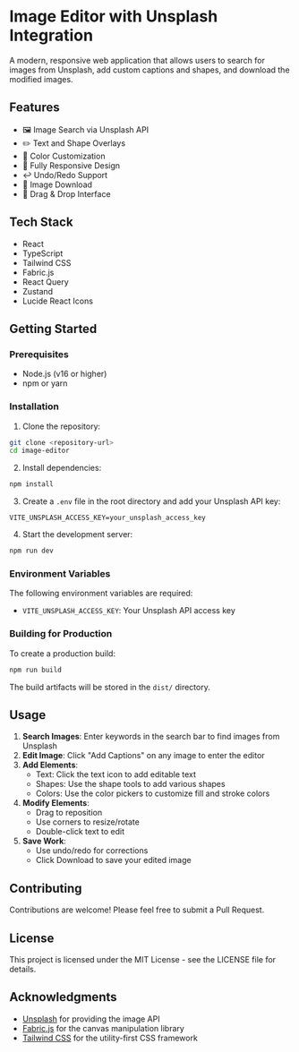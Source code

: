 # Image Editor with Unsplash Integration

A modern, responsive web application that allows users to search for images from Unsplash, add custom captions and shapes, and download the modified images.

## Features

- 🖼️ Image Search via Unsplash API
- ✏️ Text and Shape Overlays
- 🎨 Color Customization
- 📱 Fully Responsive Design
- ↩️ Undo/Redo Support
- 💾 Image Download
- 🎯 Drag & Drop Interface

## Tech Stack

- React
- TypeScript
- Tailwind CSS
- Fabric.js
- React Query
- Zustand
- Lucide React Icons

## Getting Started

### Prerequisites

- Node.js (v16 or higher)
- npm or yarn

### Installation

1. Clone the repository:
```bash
git clone <repository-url>
cd image-editor
```

2. Install dependencies:
```bash
npm install
```

3. Create a `.env` file in the root directory and add your Unsplash API key:
```env
VITE_UNSPLASH_ACCESS_KEY=your_unsplash_access_key
```

4. Start the development server:
```bash
npm run dev
```

### Environment Variables

The following environment variables are required:

- `VITE_UNSPLASH_ACCESS_KEY`: Your Unsplash API access key

### Building for Production

To create a production build:

```bash
npm run build
```

The build artifacts will be stored in the `dist/` directory.

## Usage

1. **Search Images**: Enter keywords in the search bar to find images from Unsplash
2. **Edit Image**: Click "Add Captions" on any image to enter the editor
3. **Add Elements**:
   - Text: Click the text icon to add editable text
   - Shapes: Use the shape tools to add various shapes
   - Colors: Use the color pickers to customize fill and stroke colors
4. **Modify Elements**:
   - Drag to reposition
   - Use corners to resize/rotate
   - Double-click text to edit
5. **Save Work**:
   - Use undo/redo for corrections
   - Click Download to save your edited image

## Contributing

Contributions are welcome! Please feel free to submit a Pull Request.

## License

This project is licensed under the MIT License - see the LICENSE file for details.

## Acknowledgments

- [Unsplash](https://unsplash.com) for providing the image API
- [Fabric.js](http://fabricjs.com) for the canvas manipulation library
- [Tailwind CSS](https://tailwindcss.com) for the utility-first CSS framework